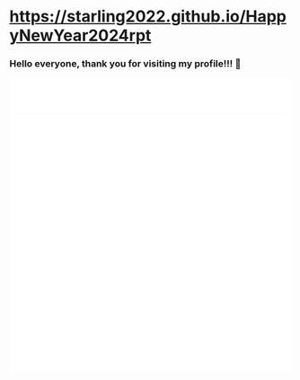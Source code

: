# https://starling2022.github.io/HappyNewYear2024rpt
### Hello everyone, thank you for visiting my profile!!! 👋
 ![image](https://raw.githubusercontent.com/Starling2022/Starling2022/main/img.svg)
 ![image](https://raw.githubusercontent.com/Starling2022/Starling2022/main/NHL.svg)
 ![image](https://raw.githubusercontent.com/Starling2022/Starling2022/main/hello.svg)
